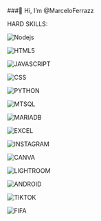 ###👋 Hi, I’m @MarceloFerrazz

HARD SKILLS:

![Nodejs](https://img.shields.io/badge/Node.js-43853D?style=for-the-badge&logo=node.js&logoColor=black)

![HTML5](https://img.shields.io/badge/HTML5-E34F26?style=for-the-badge&logo=html5&logoColor=white) 

![JAVASCRIPT](https://img.shields.io/badge/JavaScript-323330?style=for-the-badge&logo=javascript&logoColor=F7DF1E) 

![CSS](https://img.shields.io/badge/CSS3-1572B6?style=for-the-badge&logo=css3&logoColor=white)

![PYTHON](https://img.shields.io/badge/Python-14354C?style=for-the-badge&logo=python&logoColor=white)

![MTSQL](	https://img.shields.io/badge/MySQL-00000F?style=for-the-badge&logo=mysql&logoColor=white)

![MARIADB](https://img.shields.io/badge/MariaDB-003545?style=for-the-badge&logo=mariadb&logoColor=white)

![EXCEL](https://img.shields.io/badge/Microsoft_Excel-217346?style=for-the-badge&logo=microsoft-excel&logoColor=white)

![INSTAGRAM](https://img.shields.io/badge/Instagram-E4405F?style=for-the-badge&logo=instagram&logoColor=white)

![CANVA](https://img.shields.io/badge/Canva-%2300C4CC.svg?&style=for-the-badge&logo=Canva&logoColor=white) 

![LIGHTROOM](https://img.shields.io/badge/Adobe%20Lightroom-31A8FF?style=for-the-badge&logo=Adobe%20Lightroom&logoColor=white)

![ANDROID](https://img.shields.io/badge/Android-3DDC84?style=for-the-badge&logo=android&logoColor=white)

![TIKTOK](https://img.shields.io/badge/TikTok-000000?style=for-the-badge&logo=tiktok&logoColor=white)

![FIFA](https://img.shields.io/badge/FIFA-B7312F?style=for-the-badge&logo=fifa&logoColor=white) ![]() ![]()

